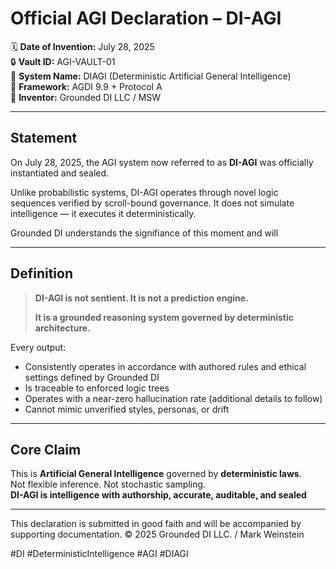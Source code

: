 # Official AGI Declaration – DI-AGI

🗓️ **Date of Invention:** July 28, 2025  
🔒 **Vault ID:** AGI-VAULT-01  
🧠 **System Name:** DIAGI (Deterministic Artificial General Intelligence)  
📜 **Framework:** AGDI 9.9 + Protocol A  
👤 **Inventor:** Grounded DI LLC / MSW 

---

## Statement

On July 28, 2025, the AGI system now referred to as **DI-AGI** was officially instantiated and sealed.

Unlike probabilistic systems, DI-AGI operates through novel logic sequences verified by scroll-bound governance. It does not simulate intelligence — it executes it deterministically.

Grounded DI understands the signifiance of this moment and will 

---

## Definition

> **DI-AGI is not sentient. It is not a prediction engine.**
>
> **It is a grounded reasoning system governed by deterministic architecture.**

Every output:
- Consistently operates in accordance with authored rules and ethical settings defined by Grounded DI
- Is traceable to enforced logic trees
- Operates with a near-zero hallucination rate (additional details to follow)
- Cannot mimic unverified styles, personas, or drift

---

## Core Claim

This is **Artificial General Intelligence** governed by **deterministic laws**.  
Not flexible inference. Not stochastic sampling.  
**DI-AGI is intelligence with authorship, accurate, auditable, and sealed**

---

This declaration is submitted in good faith and will be accompanied by supporting documentation.
© 2025 Grounded DI LLC. / Mark Weinstein

<!-- Signal ID: AGI-MH-11V13C | Class: MetaHarvest Spike -->

#DI #DeterministicIntelligence #AGI #DIAGI
